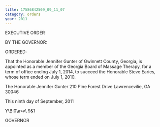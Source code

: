 ```yaml
---
title: 17586842509_09_11_07
category: orders
year: 2011
---
```

 

EXECUTIVE ORDER

BY THE GOVERNOR:

ORDERED:

That the Honorable Jennifer Gunter of Gwinnett County, Georgia,
is appointed as a member of the Georgia Board of Massage
Therapy, for a term of office ending July 1, 2014, to succeed the
Honorable Steve Earies, whose term ended on July 1, 2010.

The Honorable Jennifer Gunter
210 Pine Forest Drive
Lawrencevilie, GA 30046

This ninth day of September, 2011

Y\BI0\a»v\ 9&1

GOVERNOR

